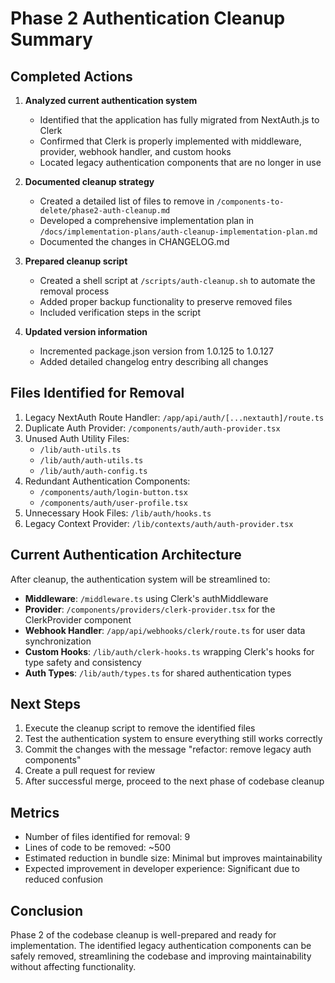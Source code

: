 # Phase 2 Authentication Cleanup Summary

## Completed Actions

1. **Analyzed current authentication system**
   - Identified that the application has fully migrated from NextAuth.js to Clerk
   - Confirmed that Clerk is properly implemented with middleware, provider, webhook handler, and custom hooks
   - Located legacy authentication components that are no longer in use

2. **Documented cleanup strategy**
   - Created a detailed list of files to remove in `/components-to-delete/phase2-auth-cleanup.md`
   - Developed a comprehensive implementation plan in `/docs/implementation-plans/auth-cleanup-implementation-plan.md`
   - Documented the changes in CHANGELOG.md

3. **Prepared cleanup script**
   - Created a shell script at `/scripts/auth-cleanup.sh` to automate the removal process
   - Added proper backup functionality to preserve removed files
   - Included verification steps in the script

4. **Updated version information**
   - Incremented package.json version from 1.0.125 to 1.0.127
   - Added detailed changelog entry describing all changes

## Files Identified for Removal

1. Legacy NextAuth Route Handler: `/app/api/auth/[...nextauth]/route.ts`
2. Duplicate Auth Provider: `/components/auth/auth-provider.tsx`
3. Unused Auth Utility Files:
   - `/lib/auth-utils.ts`
   - `/lib/auth/auth-utils.ts`
   - `/lib/auth/auth-config.ts`
4. Redundant Authentication Components:
   - `/components/auth/login-button.tsx`
   - `/components/auth/user-profile.tsx`
5. Unnecessary Hook Files: `/lib/auth/hooks.ts`
6. Legacy Context Provider: `/lib/contexts/auth/auth-provider.tsx`

## Current Authentication Architecture

After cleanup, the authentication system will be streamlined to:

- **Middleware**: `/middleware.ts` using Clerk's authMiddleware
- **Provider**: `/components/providers/clerk-provider.tsx` for the ClerkProvider component
- **Webhook Handler**: `/app/api/webhooks/clerk/route.ts` for user data synchronization
- **Custom Hooks**: `/lib/auth/clerk-hooks.ts` wrapping Clerk's hooks for type safety and consistency
- **Auth Types**: `/lib/auth/types.ts` for shared authentication types

## Next Steps

1. Execute the cleanup script to remove the identified files
2. Test the authentication system to ensure everything still works correctly
3. Commit the changes with the message "refactor: remove legacy auth components"
4. Create a pull request for review
5. After successful merge, proceed to the next phase of codebase cleanup

## Metrics

- Number of files identified for removal: 9
- Lines of code to be removed: ~500
- Estimated reduction in bundle size: Minimal but improves maintainability
- Expected improvement in developer experience: Significant due to reduced confusion

## Conclusion

Phase 2 of the codebase cleanup is well-prepared and ready for implementation. The identified legacy authentication components can be safely removed, streamlining the codebase and improving maintainability without affecting functionality.
